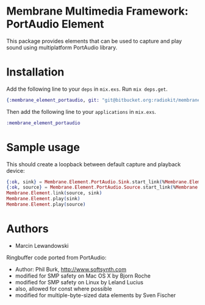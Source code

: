 # Membrane Multimedia Framework: PortAudio Element

This package provides elements that can be used to capture and play sound
using multiplatform PortAudio library.


# Installation

Add the following line to your `deps` in `mix.exs`.  Run `mix deps.get`.

```elixir
{:membrane_element_portaudio, git: "git@bitbucket.org:radiokit/membrane-element-portaudio.git"}
```

Then add the following line to your `applications` in `mix.exs`.

```elixir
:membrane_element_portaudio
```

# Sample usage

This should create a loopback between default capture and playback device:

```elixir
{:ok, sink} = Membrane.Element.PortAudio.Sink.start_link(%Membrane.Element.PortAudio.SinkOptions{})
{:ok, source} = Membrane.Element.PortAudio.Source.start_link(%Membrane.Element.PortAudio.SourceOptions{})
Membrane.Element.link(source, sink)
Membrane.Element.play(sink)
Membrane.Element.play(source)
```


# Authors

* Marcin Lewandowski

Ringbuffer code ported from PortAudio:

* Author: Phil Burk, http://www.softsynth.com
* modified for SMP safety on Mac OS X by Bjorn Roche
* modified for SMP safety on Linux by Leland Lucius
* also, allowed for const where possible
* modified for multiple-byte-sized data elements by Sven Fischer

